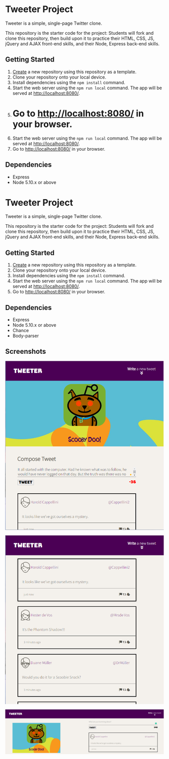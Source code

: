 
# Tweeter Project

Tweeter is a simple, single-page Twitter clone.

This repository is the starter code for the project: Students will fork and clone this repository, then build upon it to practice their HTML, CSS, JS, jQuery and AJAX front-end skills, and their Node, Express back-end skills.

## Getting Started

1. [Create](https://docs.github.com/en/repositories/creating-and-managing-repositories/creating-a-repository-from-a-template) a new repository using this repository as a template.
2. Clone your repository onto your local device.
3. Install dependencies using the `npm install` command.
4. Start the web server using the `npm run local` command. The app will be served at <http://localhost:8080/>.
5. # Go to <http://localhost:8080/> in your browser.
6. Start the web server using the `npm run local` command. The app will be served at <http://localhost:8080/>.
7. Go to <http://localhost:8080/> in your browser.

## Dependencies

- Express
- Node 5.10.x or above

# Tweeter Project

Tweeter is a simple, single-page Twitter clone.

This repository is the starter code for the project: Students will fork and clone this repository, then build upon it to practice their HTML, CSS, JS, jQuery and AJAX front-end skills, and their Node, Express back-end skills.

## Getting Started

1. [Create](https://docs.github.com/en/repositories/creating-and-managing-repositories/creating-a-repository-from-a-template) a new repository using this repository as a template.
2. Clone your repository onto your local device.
3. Install dependencies using the `npm install` command.
4. Start the web server using the `npm run local` command. The app will be served at <http://localhost:8080/>.
5. Go to <http://localhost:8080/> in your browser.

## Dependencies

- Express
- Node 5.10.x or above
- Chance
- Body-parser

## Screenshots

!["Screenshots of Tweeter Text-box Character Limit Reached"](https://github.com/WalidDouri/Tweeter-Assignment/blob/master/docs/Tweeter_text-box%20character%20limit%20reached.PNG?raw=true)

!["Screenshots of Tweeter Feed"](https://github.com/WalidDouri/Tweeter-Assignment/blob/master/docs/Tweeter_Feed.PNG?raw=true)

!["Screenshots of Tweeter Desktop"](https://github.com/WalidDouri/Tweeter-Assignment/blob/master/docs/Tweeter_Desktop.PNG?raw=true)
